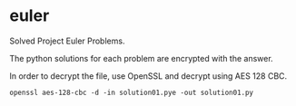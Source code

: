 euler
=====

Solved Project Euler Problems.

The python solutions for each problem are encrypted with the answer.

In order to decrypt the file, use OpenSSL and decrypt using AES 128 CBC.

    openssl aes-128-cbc -d -in solution01.pye -out solution01.py
